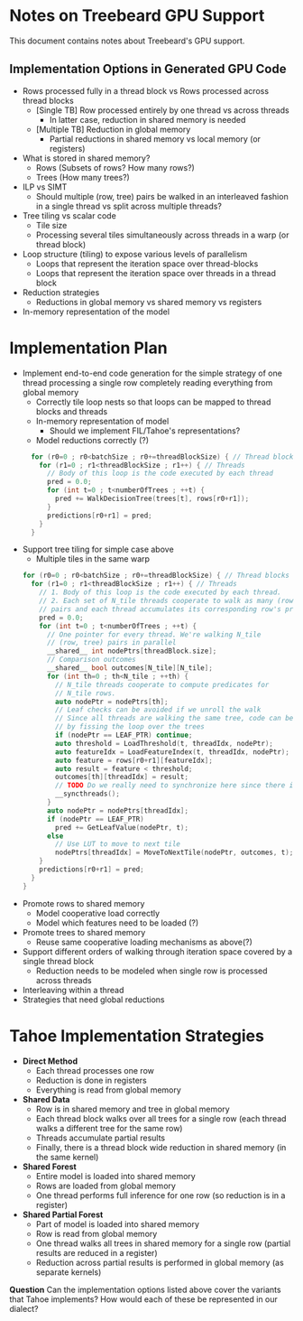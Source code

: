 # Notes on Treebeard GPU Support

This document contains notes about Treebeard's GPU support.

## Implementation Options in Generated GPU Code

* Rows processed fully in a thread block vs Rows processed across thread blocks
  * [Single TB] Row processed entirely by one thread vs across threads
    * In latter case, reduction in shared memory is needed 
  * [Multiple TB] Reduction in global memory
    * Partial reductions in shared memory vs local memory (or registers)
* What is stored in shared memory?
  * Rows (Subsets of rows? How many rows?)
  * Trees (How many trees?)
* ILP vs SIMT
  * Should multiple (row, tree) pairs be walked in an interleaved fashion in a single thread vs split across multiple threads? 
* Tree tiling vs scalar code 
  * Tile size
  * Processing several tiles simultaneously across threads in a warp (or thread block)
* Loop structure (tiling) to expose various levels of parallelism
  * Loops that represent the iteration space over thread-blocks
  * Loops that represent the iteration space over threads in a thread block
* Reduction strategies
  * Reductions in global memory vs shared memory vs registers
* In-memory representation of the model

# Implementation Plan

* Implement end-to-end code generation for the simple strategy of one thread processing a single row completely reading everything from global memory
  * Correctly tile loop nests so that loops can be mapped to thread blocks and threads
  * In-memory representation of model
    * Should we implement FIL/Tahoe's representations?
  * Model reductions correctly (?)
  ```C++
    for (r0=0 ; r0<batchSize ; r0+=threadBlockSize) { // Thread blocks
      for (r1=0 ; r1<threadBlockSize ; r1++) { // Threads
        // Body of this loop is the code executed by each thread
        pred = 0.0;
        for (int t=0 ; t<numberOfTrees ; ++t) {
          pred += WalkDecisionTree(trees[t], rows[r0+r1]);
        }
        predictions[r0+r1] = pred;
      }
    }
    ```
* Support tree tiling for simple case above
  * Multiple tiles in the same warp
  ```C++
  for (r0=0 ; r0<batchSize ; r0+=threadBlockSize) { // Thread blocks
    for (r1=0 ; r1<threadBlockSize ; r1++) { // Threads
      // 1. Body of this loop is the code executed by each thread.
      // 2. Each set of N_tile threads cooperate to walk as many (row, tree) 
      // pairs and each thread accumulates its corresponding row's prediction.
      pred = 0.0;
      for (int t=0 ; t<numberOfTrees ; ++t) {
        // One pointer for every thread. We're walking N_tile 
        // (row, tree) pairs in parallel
        __shared__ int nodePtrs[threadBlock.size]; 
        // Comparison outcomes
        __shared__ bool outcomes[N_tile][N_tile];
        for (int th=0 ; th<N_tile ; ++th) {
          // N_tile threads cooperate to compute predicates for
          // N_tile rows.
          auto nodePtr = nodePtrs[th];
          // Leaf checks can be avoided if we unroll the walk
          // Since all threads are walking the same tree, code can be specialized
          // by fissing the loop over the trees
          if (nodePtr == LEAF_PTR) continue;
          auto threshold = LoadThreshold(t, threadIdx, nodePtr);
          auto featureIdx = LoadFeatureIndex(t, threadIdx, nodePtr);
          auto feature = rows[r0+r1][featureIdx];
          auto result = feature < threshold;
          outcomes[th][threadIdx] = result;
          // TODO Do we really need to synchronize here since there is no divergence?
          __syncthreads();
        }
        auto nodePtr = nodePtrs[threadIdx];
        if (nodePtr == LEAF_PTR)
          pred += GetLeafValue(nodePtr, t);
        else
          // Use LUT to move to next tile
          nodePtrs[threadIdx] = MoveToNextTile(nodePtr, outcomes, t);
      }
      predictions[r0+r1] = pred;
    }
  }
  ```
* Promote rows to shared memory
  * Model cooperative load correctly
  * Model which features need to be loaded (?)
* Promote trees to shared memory
  * Reuse same cooperative loading mechanisms as above(?)
* Support different orders of walking through iteration space covered by a single thread block
  * Reduction needs to be modeled when single row is processed across threads
* Interleaving within a thread
* Strategies that need global reductions

# Tahoe Implementation Strategies

* __Direct Method__ 
  * Each thread processes one row
  * Reduction is done in registers
  * Everything is read from global memory
* __Shared Data__
  * Row is in shared memory and tree in global memory
  * Each thread block walks over all trees for a single row (each thread walks a different tree for the same row)
  * Threads accumulate partial results
  * Finally, there is a thread block wide reduction in shared memory (in the same kernel)
* __Shared Forest__
  * Entire model is loaded into shared memory
  * Rows are loaded from global memory
  * One thread performs full inference for one row (so reduction is in a register)
* __Shared Partial Forest__
  * Part of model is loaded into shared memory
  * Row is read from global memory
  * One thread walks all trees in shared memory for a single row (partial results are reduced in a register)
  * Reduction across partial results is performed in global memory (as separate kernels)

__Question__ Can the implementation options listed above cover the variants that Tahoe implements? How would each of these be represented in our dialect?